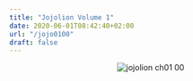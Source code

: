 ```yaml
---
title: "Jojolion Volume 1"
date: 2020-06-01T08:42:40+02:00
url: "/jojo0100"
draft: false
---
```


<p align="center">
    <img src = "https://i.imgur.com/fgNxn2v.png" alt = "jojolion ch01 00"/>
    <a href="https://ivanodapice.netlify.app/jojo0101/"</a>
</p>
